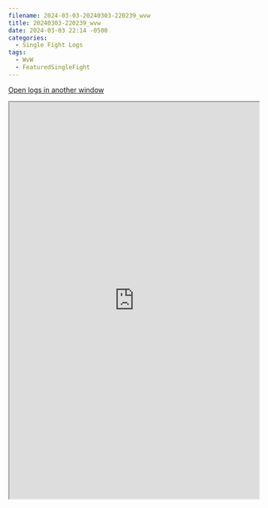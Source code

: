 ```yaml
---
filename: 2024-03-03-20240303-220239_wvw
title: 20240303-220239_wvw
date: 2024-03-03 22:14 -0500
categories:
  - Single Fight Logs
tags:
  - WvW
  - FeaturedSingleFight
---
```

<a href="https://wvw.report/pnuc-20240303-220239_wvw" target="_blank">Open logs in another window</a>

<iframe src="https://wvw.report/pnuc-20240303-220239_wvw" width="100%" height="800" style="display:block; margin: 0 auto;"> </iframe>